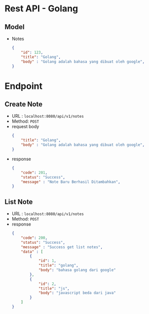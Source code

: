 # Rest API - Golang

## Model
- Notes
    ```json
    {
        "id": 123,
	    "title": "Golang",
	    "body" : "Golang adalah bahasa yang dibuat oleh google",
    }
    ```

# Endpoint
## Create Note
- URL : `localhost:8080/api/v1/notes`
- Method: `POST`
- request body
    ```json
    {
        "title": "Golang",
	    "body" : "Golang adalah bahasa yang dibuat oleh google",
    }
    ```
- response
    ```json
    {
        "code": 201,
	    "status": "Success",
	    "message" : "Note Baru Berhasil Ditambahkan",
    }
    ```
## List Note
- URL : `localhost:8080/api/v1/notes`
- Method: `POST`
- response
    ```json
    {
        "code": 200,
	    "status": "Success",
	    "message" : "Success get list notes",
        "data" : [
            {
                "id": 1,
                "title": "golang",
                "body": "bahasa golang dari google"
            },
            {
                "id": 2,
                "title": "js",
                "body": "javascript beda dari java"
            }
        ]
    }
    ```